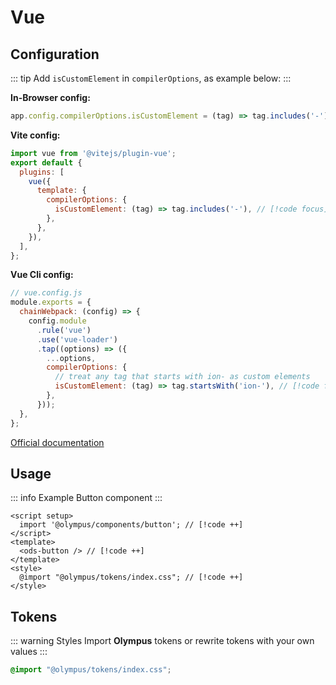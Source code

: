 # Vue

## Configuration

::: tip
Add `isCustomElement` in `compilerOptions`, as example below:
:::

**In-Browser config:**

```js
app.config.compilerOptions.isCustomElement = (tag) => tag.includes('-');
```

**Vite config:**

```js
import vue from '@vitejs/plugin-vue';
export default {
  plugins: [
    vue({
      template: {
        compilerOptions: {
          isCustomElement: (tag) => tag.includes('-'), // [!code focus]
        },
      },
    }),
  ],
};
```

**Vue Cli config:**

```js
// vue.config.js
module.exports = {
  chainWebpack: (config) => {
    config.module
      .rule('vue')
      .use('vue-loader')
      .tap((options) => ({
        ...options,
        compilerOptions: {
          // treat any tag that starts with ion- as custom elements
          isCustomElement: (tag) => tag.startsWith('ion-'), // [!code focus]
        },
      }));
  },
};
```

[Official documentation](https://vuejs.org/guide/extras/web-components.html)

## Usage

::: info Example
Button component
:::


```vue
<script setup>
  import '@olympus/components/button'; // [!code ++]
</script>
<template>
  <ods-button /> // [!code ++]
</template>
<style>
  @import "@olympus/tokens/index.css"; // [!code ++]
</style>
```

## Tokens

::: warning Styles
Import **Olympus** tokens or rewrite tokens with your own values
:::

```css
@import "@olympus/tokens/index.css";
```
